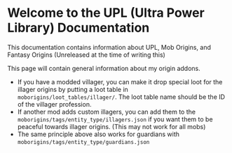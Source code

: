 # Welcome to the UPL (Ultra Power Library) Documentation
This documentation contains information about UPL, Mob Origins, and Fantasy Origins (Unreleased at the time of writing this)

This page will contain general information about my origin addons.

- If you have a modded villager, you can make it drop special loot for the illager origins by putting a loot table in `moborigins/loot_tables/illager/`. The loot table name should be the ID of the villager profession.
- If another mod adds custom illagers, you can add them to the `moborigins/tags/entity_type/illagers.json` if you want them to be peaceful towards illager origins. (This may not work for all mobs)
- The same principle above also works for guardians with `moborigins/tags/entity_type/guardians.json`